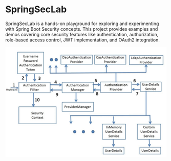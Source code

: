 # SpringSecLab
SpringSecLab is a hands-on playground for exploring and experimenting with Spring Boot Security concepts. This project provides examples and demos covering core security features like authentication, authorization, role-based access control, JWT implementation, and OAuth2 integration.

![](src/main/resources/spring-security.png)
